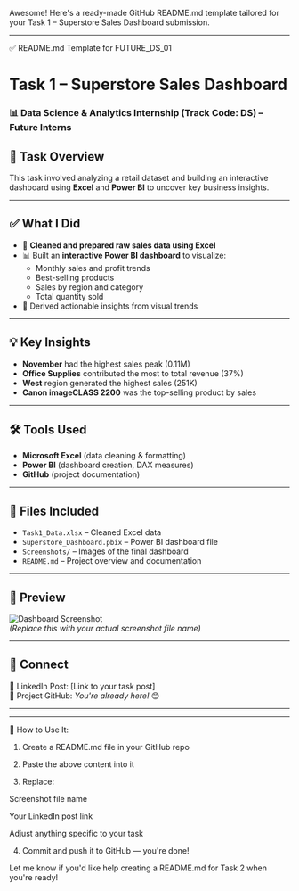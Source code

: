 Awesome! Here's a ready-made GitHub README.md template tailored for your Task 1 – Superstore Sales Dashboard submission.


---

✅ README.md Template for FUTURE_DS_01

# Task 1 – Superstore Sales Dashboard
### 📊 Data Science & Analytics Internship (Track Code: DS) – Future Interns

## 📝 Task Overview
This task involved analyzing a retail dataset and building an interactive dashboard using **Excel** and **Power BI** to uncover key business insights.

---

## ✅ What I Did
- 🧹 **Cleaned and prepared raw sales data using Excel**
- 📊 Built an **interactive Power BI dashboard** to visualize:
  - Monthly sales and profit trends
  - Best-selling products
  - Sales by region and category
  - Total quantity sold
- 🧠 Derived actionable insights from visual trends

---

## 💡 Key Insights
- **November** had the highest sales peak (0.11M)
- **Office Supplies** contributed the most to total revenue (37%)
- **West** region generated the highest sales (251K)
- **Canon imageCLASS 2200** was the top-selling product by sales

---

## 🛠 Tools Used
- **Microsoft Excel** (data cleaning & formatting)
- **Power BI** (dashboard creation, DAX measures)
- **GitHub** (project documentation)

---

## 📁 Files Included
- `Task1_Data.xlsx` – Cleaned Excel data
- `Superstore_Dashboard.pbix` – Power BI dashboard file
- `Screenshots/` – Images of the final dashboard
- `README.md` – Project overview and documentation

---

## 📸 Preview

![Dashboard Screenshot](screenshots/dashboard.png)  
*(Replace this with your actual screenshot file name)*

---

## 🔗 Connect
📌 LinkedIn Post: [Link to your task post]  
📌 Project GitHub: *You're already here!* 😊

---


---

📌 How to Use It:

1. Create a README.md file in your GitHub repo


2. Paste the above content into it


3. Replace:

Screenshot file name

Your LinkedIn post link

Adjust anything specific to your task



4. Commit and push it to GitHub — you're done!



Let me know if you'd like help creating a README.md for Task 2 when you're ready!
